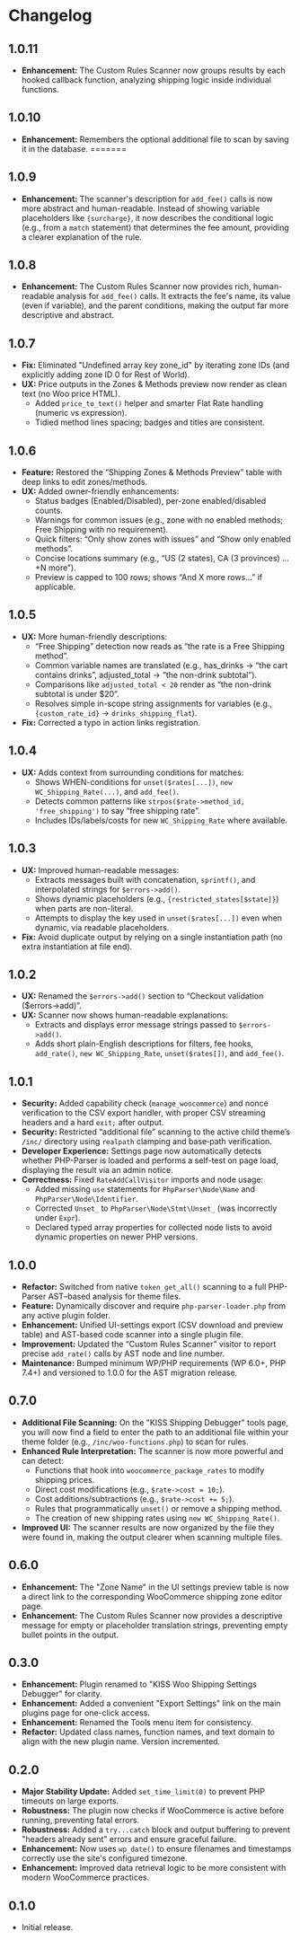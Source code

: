 # Changelog

## 1.0.11
* **Enhancement:** The Custom Rules Scanner now groups results by each hooked callback function, analyzing shipping logic inside individual functions.

## 1.0.10
* **Enhancement:** Remembers the optional additional file to scan by saving it in the database.
=======
## 1.0.9
* **Enhancement:** The scanner's description for `add_fee()` calls is now more abstract and human-readable. Instead of showing variable placeholders like `{surcharge}`, it now describes the conditional logic (e.g., from a `match` statement) that determines the fee amount, providing a clearer explanation of the rule.

## 1.0.8
* **Enhancement:** The Custom Rules Scanner now provides rich, human-readable analysis for `add_fee()` calls. It extracts the fee's name, its value (even if variable), and the parent conditions, making the output far more descriptive and abstract.

## 1.0.7
* **Fix:** Eliminated "Undefined array key zone_id" by iterating zone IDs (and explicitly adding zone ID 0 for Rest of World).
* **UX:** Price outputs in the Zones & Methods preview now render as clean text (no Woo price HTML).
  * Added `price_to_text()` helper and smarter Flat Rate handling (numeric vs expression).
  * Tidied method lines spacing; badges and titles are consistent.

## 1.0.6
* **Feature:** Restored the “Shipping Zones & Methods Preview” table with deep links to edit zones/methods.
* **UX:** Added owner-friendly enhancements:
  * Status badges (Enabled/Disabled), per-zone enabled/disabled counts.
  * Warnings for common issues (e.g., zone with no enabled methods; Free Shipping with no requirement).
  * Quick filters: “Only show zones with issues” and “Show only enabled methods”.
  * Concise locations summary (e.g., “US (2 states), CA (3 provinces) … +N more”).
  * Preview is capped to 100 rows; shows “And X more rows…” if applicable.

## 1.0.5
* **UX:** More human-friendly descriptions:
  * “Free Shipping” detection now reads as “the rate is a Free Shipping method”.
  * Common variable names are translated (e.g., has_drinks → “the cart contains drinks”, adjusted_total → “the non-drink subtotal”).
  * Comparisons like `adjusted_total < 20` render as “the non-drink subtotal is under $20”.
  * Resolves simple in-scope string assignments for variables (e.g., `{custom_rate_id}` → `drinks_shipping_flat`).
* **Fix:** Corrected a typo in action links registration.

## 1.0.4
* **UX:** Adds context from surrounding conditions for matches:
  * Shows WHEN-conditions for `unset($rates[...])`, `new WC_Shipping_Rate(...)`, and `add_fee()`.
  * Detects common patterns like `strpos($rate->method_id, 'free_shipping')` to say “free shipping rate”.
  * Includes IDs/labels/costs for new `WC_Shipping_Rate` where available.

## 1.0.3
* **UX:** Improved human-readable messages:
  * Extracts messages built with concatenation, `sprintf()`, and interpolated strings for `$errors->add()`.
  * Shows dynamic placeholders (e.g., `{restricted_states[$state]}`) when parts are non-literal.
  * Attempts to display the key used in `unset($rates[...])` even when dynamic, via readable placeholders.
* **Fix:** Avoid duplicate output by relying on a single instantiation path (no extra instantiation at file end).

## 1.0.2
* **UX:** Renamed the `$errors->add()` section to “Checkout validation ($errors->add)”.
* **UX:** Scanner now shows human-readable explanations:
  * Extracts and displays error message strings passed to `$errors->add()`.
  * Adds short plain-English descriptions for filters, fee hooks, `add_rate()`, `new WC_Shipping_Rate`, `unset($rates[])`, and `add_fee()`.

## 1.0.1
* **Security:** Added capability check (`manage_woocommerce`) and nonce verification to the CSV export handler, with proper CSV streaming headers and a hard `exit;` after output.
* **Security:** Restricted “additional file” scanning to the active child theme’s `/inc/` directory using `realpath` clamping and base‐path verification.
* **Developer Experience:** Settings page now automatically detects whether PHP-Parser is loaded and performs a self-test on page load, displaying the result via an admin notice.
* **Correctness:** Fixed `RateAddCallVisitor` imports and node usage:
  * Added missing `use` statements for `PhpParser\Node\Name` and `PhpParser\Node\Identifier`.
  * Corrected `Unset_` to `PhpParser\Node\Stmt\Unset_` (was incorrectly under `Expr`).
  * Declared typed array properties for collected node lists to avoid dynamic properties on newer PHP versions.

## 1.0.0
* **Refactor:** Switched from native `token_get_all()` scanning to a full PHP-Parser AST–based analysis for theme files.
* **Feature:** Dynamically discover and require `php-parser-loader.php` from any active plugin folder.
* **Enhancement:** Unified UI-settings export (CSV download and preview table) and AST-based code scanner into a single plugin file.
* **Improvement:** Updated the “Custom Rules Scanner” visitor to report precise `add_rate()` calls by AST node and line number.
* **Maintenance:** Bumped minimum WP/PHP requirements (WP 6.0+, PHP 7.4+) and versioned to 1.0.0 for the AST migration release.

## 0.7.0
* **Additional File Scanning:** On the "KISS Shipping Debugger" tools page, you will now find a field to enter the path to an additional file within your theme folder (e.g., `/inc/woo-functions.php`) to scan for rules.
* **Enhanced Rule Interpretation:** The scanner is now more powerful and can detect:
  * Functions that hook into `woocommerce_package_rates` to modify shipping prices.
  * Direct cost modifications (e.g., `$rate->cost = 10;`).
  * Cost additions/subtractions (e.g., `$rate->cost += 5;`).
  * Rules that programmatically `unset()` or remove a shipping method.
  * The creation of new shipping rates using `new WC_Shipping_Rate()`.
* **Improved UI:** The scanner results are now organized by the file they were found in, making the output clearer when scanning multiple files.

## 0.6.0
* **Enhancement:** The "Zone Name" in the UI settings preview table is now a direct link to the corresponding WooCommerce shipping zone editor page.
* **Enhancement:** The Custom Rules Scanner now provides a descriptive message for empty or placeholder translation strings, preventing empty bullet points in the output.

## 0.3.0
* **Enhancement:** Plugin renamed to "KISS Woo Shipping Settings Debugger" for clarity.
* **Enhancement:** Added a convenient "Export Settings" link on the main plugins page for one-click access.
* **Enhancement:** Renamed the Tools menu item for consistency.
* **Refactor:** Updated class names, function names, and text domain to align with the new plugin name. Version incremented.

## 0.2.0
* **Major Stability Update:** Added `set_time_limit(0)` to prevent PHP timeouts on large exports.
* **Robustness:** The plugin now checks if WooCommerce is active before running, preventing fatal errors.
* **Robustness:** Added a `try...catch` block and output buffering to prevent "headers already sent" errors and ensure graceful failure.
* **Enhancement:** Now uses `wp_date()` to ensure filenames and timestamps correctly use the site's configured timezone.
* **Enhancement:** Improved data retrieval logic to be more consistent with modern WooCommerce practices.

## 0.1.0
* Initial release.
